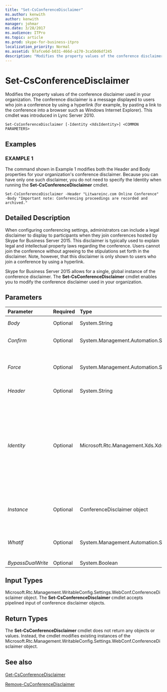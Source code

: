 ```yaml
---
title: "Set-CsConferenceDisclaimer"
ms.author: kenwith
author: kenwith
manager: johmar
ms.date: 3/28/2017
ms.audience: ITPro
ms.topic: article
ms.prod: skype-for-business-itpro
localization_priority: Normal
ms.assetid: 97afce6d-b031-466d-a170-3ca50d6df245
description: "Modifies the property values of the conference disclaimer used in your organization. The conference disclaimer is a message displayed to users who join a conference by using a hyperlink (for example, by pasting a link to the conference into a browser such as Windows Internet Explorer). This cmdlet was introduced in Lync Server 2010."
---
```


# Set-CsConferenceDisclaimer
 
Modifies the property values of the conference disclaimer used in your organization. The conference disclaimer is a message displayed to users who join a conference by using a hyperlink (for example, by pasting a link to the conference into a browser such as Windows Internet Explorer). This cmdlet was introduced in Lync Server 2010.
  
```
Set-CsConferenceDisclaimer [-Identity <XdsIdentity>] <COMMON PARAMETERS>

```

## Examples

### EXAMPLE 1

The command shown in Example 1 modifies both the Header and Body properties for your organization's conference disclaimer. Because you can have only one such disclaimer, you do not need to specify the Identity when running the **Set-CsConferenceDisclaimer** cmdlet.
  
```
Set-CsConferenceDisclaimer -Header "Litwareinc.com Online Conference" -Body "Important note: Conferencing proceedings are recorded and archived."
```

## Detailed Description

When configuring conferencing settings, administrators can include a legal disclaimer to display to participants when they join conferences hosted by Skype for Business Server 2015. This disclaimer is typically used to explain legal and intellectual property laws regarding the conference. Users cannot join the conference without agreeing to the stipulations set forth in the disclaimer. Note, however, that this disclaimer is only shown to users who join a conference by using a hyperlink.
  
Skype for Business Server 2015 allows for a single, global instance of the conference disclaimer. The **Set-CsConferenceDisclaimer** cmdlet enables you to modify the conference disclaimer used in your organization.
  
## Parameters

|**Parameter**|**Required**|**Type**|**Description**|
|:-----|:-----|:-----|:-----|
| _Body_ <br/> |Optional  <br/> |System.String  <br/> |Contents of the conference disclaimer.  <br/> |
| _Confirm_ <br/> |Optional  <br/> |System.Management.Automation.SwitchParameter  <br/> |Prompts you for confirmation before executing the command.  <br/> |
| _Force_ <br/> |Optional  <br/> |System.Management.Automation.SwitchParameter  <br/> |Suppresses the display of any non-fatal error message that might occur when running the command.  <br/> |
| _Header_ <br/> |Optional  <br/> |System.String  <br/> |Title given the conference disclaimer.  <br/> |
| _Identity_ <br/> |Optional  <br/> |Microsoft.Rtc.Management.Xds.XdsIdentity  <br/> |Unique Identity of the conference disclaimer. Because you can only have a single, global instance of the conference disclaimer, you do not need to specify an Identity when calling the **Set-CsConferenceDisclaimer** cmdlet. However, you can use the following syntax to reference the global disclaimer: `-Identity global`.  <br/> |
| _Instance_ <br/> |Optional  <br/> |ConferenceDisclaimer object  <br/> |Allows you to pass a reference to an object to the cmdlet rather than set individual parameter values.  <br/> |
| _WhatIf_ <br/> |Optional  <br/> |System.Management.Automation.SwitchParameter  <br/> |Describes what would happen if you executed the command without actually executing the command.  <br/> |
| _BypassDualWrite_ <br/> |Optional  <br/> |System.Boolean  <br/> |PARAMVALUE: $true | $false  <br/> |
   
## Input Types

Microsoft.Rtc.Management.WritableConfig.Settings.WebConf.ConferenceDisclaimer object. The **Set-CsConferenceDisclaimer** cmdlet accepts pipelined input of conference disclaimer objects.
  
## Return Types

The **Set-CsConferenceDisclaimer** cmdlet does not return any objects or values. Instead, the cmdlet modifies existing instances of the Microsoft.Rtc.Management.WritableConfig.Settings.WebConf.ConferenceDisclaimer object.
  
## See also

#### 

[Get-CsConferenceDisclaimer](get-csconferencedisclaimer.md)
  
[Remove-CsConferenceDisclaimer](remove-csconferencedisclaimer.md)

